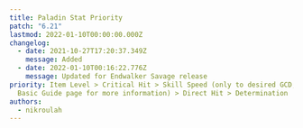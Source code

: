 ```yaml
---
title: Paladin Stat Priority
patch: "6.21"
lastmod: 2022-01-10T00:00:00.000Z
changelog:
  - date: 2021-10-27T17:20:37.349Z
    message: Added
  - date: 2022-01-10T00:16:22.776Z
    message: Updated for Endwalker Savage release
priority: Item Level > Critical Hit > Skill Speed (only to desired GCD, see the
  Basic Guide page for more information) > Direct Hit > Determination
authors:
  - nikroulah
---
```

